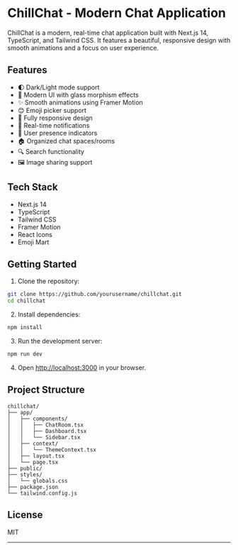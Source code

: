 # ChillChat - Modern Chat Application

ChillChat is a modern, real-time chat application built with Next.js 14, TypeScript, and Tailwind CSS. It features a beautiful, responsive design with smooth animations and a focus on user experience.

## Features

- 🌓 Dark/Light mode support
- 🎨 Modern UI with glass morphism effects
- ✨ Smooth animations using Framer Motion
- 😊 Emoji picker support
- 📱 Fully responsive design
- 🔔 Real-time notifications
- 👥 User presence indicators
- 🏠 Organized chat spaces/rooms
- 🔍 Search functionality
- 🖼️ Image sharing support

## Tech Stack

- Next.js 14
- TypeScript
- Tailwind CSS
- Framer Motion
- React Icons
- Emoji Mart

## Getting Started

1. Clone the repository:
```bash
git clone https://github.com/yourusername/chillchat.git
cd chillchat
```

2. Install dependencies:
```bash
npm install
```

3. Run the development server:
```bash
npm run dev
```

4. Open [http://localhost:3000](http://localhost:3000) in your browser.

## Project Structure

```
chillchat/
├── app/
│   ├── components/
│   │   ├── ChatRoom.tsx
│   │   ├── Dashboard.tsx
│   │   └── Sidebar.tsx
│   ├── context/
│   │   └── ThemeContext.tsx
│   ├── layout.tsx
│   └── page.tsx
├── public/
├── styles/
│   └── globals.css
├── package.json
└── tailwind.config.js
```

## License

MIT

---

